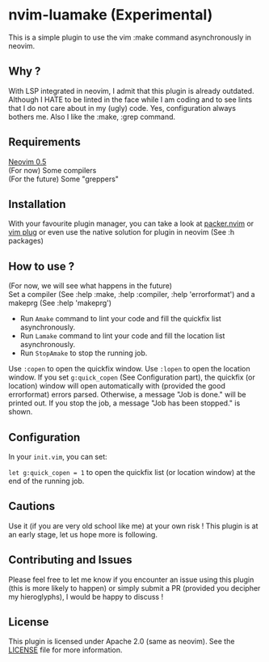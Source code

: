 # nvim-luamake (Experimental)
This is a simple plugin to use the vim :make command asynchronously in neovim.

## Why ?
With LSP integrated in neovim, I admit that this plugin is already outdated.
Although I HATE to be linted in the face while I am coding and to see lints that
I do not care about in my (ugly) code. Yes, configuration always bothers me.
Also I like the :make, :grep command.

## Requirements
[Neovim 0.5](https://github.com/neovim/neovim)  
(For now) Some compilers  
(For the future) Some "greppers"  

## Installation
With your favourite plugin manager, you can take a look at
[packer.nvim](https://github.com/wbthomason/packer.nvim) or
[vim plug](https://github.com/junegunn/vim-plug) or even use the native
solution for plugin in neovim (See :h packages)

## How to use ?
(For now, we will see what happens in the future)  
Set a compiler (See :help :make, :help :compiler, :help 'errorformat') and a
makeprg (See :help 'makeprg')  

- Run `Amake` command to lint your code and fill the quickfix list asynchronously.  
- Run `Lamake` command to lint your code and fill the location list asynchronously.
- Run `StopAmake` to stop the running job.  

Use `:copen` to open the quickfix window. Use `:lopen` to open the location
window. If you set `g:quick_copen` (See Configuration part), the quickfix (or
location) window will open automatically with (provided the good errorformat)
errors parsed. Otherwise, a message "Job is done." will be printed out. If you
stop the job, a message "Job has been stopped." is shown.

## Configuration

In your `init.vim`, you can set:  

`let g:quick_copen = 1` to open the quickfix list (or location window) at the
end of the running job.  

## Cautions
Use it (if you are very old school like me) at your own risk ! This plugin is
at an early stage, let us hope more is following.

## Contributing and Issues
Please feel free to let me know if you encounter an issue using this plugin (this is more
likely to happen) or simply submit a PR (provided you decipher my
hieroglyphs), I would be happy to discuss !

## License
This plugin is licensed under Apache 2.0 (same as neovim). See the
[LICENSE](https://github.com/lmenou/nvim-luamake/blob/master/LICENSE) file for
more information.
